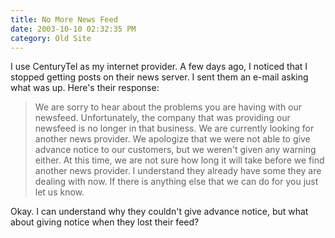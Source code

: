 ```yaml
---
title: No More News Feed
date: 2003-10-10 02:32:35 PM
category: Old Site
---
```


I use CenturyTel as my internet provider. A few days ago, I noticed that I stopped getting posts on their news server. I sent them an e-mail asking what was up. Here's their response:

> We are sorry to hear about the problems you are having with our newsfeed. Unfortunately, the company that was providing our newsfeed is no longer in that business. We are currently looking for another news provider. We apologize that we were not able to give advance notice to our customers, but we weren't given any warning either. At this time, we are not sure how long it will take before we find another news provider. I understand they already have some they are dealing with now. If there is anything else that we can do for you just let us know.

Okay. I can understand why they couldn't give advance notice, but what about giving notice when they lost their feed?
